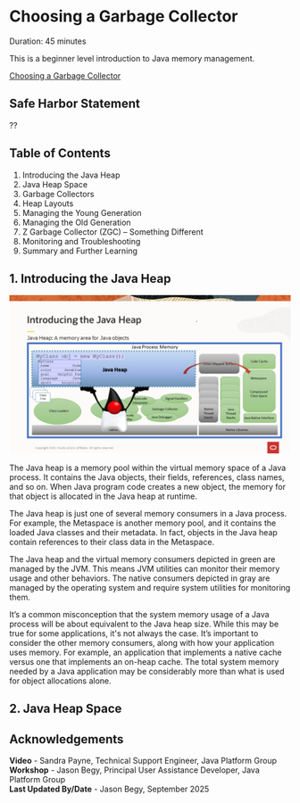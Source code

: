 # Choosing a Garbage Collector
Duration: 45 minutes

This is a beginner level introduction to Java memory management.

[Choosing a Garbage Collector](videohub:1_ut7i2uzu)


## Safe Harbor Statement
??

## Table of Contents
1. Introducing the Java Heap
2. Java Heap Space
3. Garbage Collectors
4. Heap Layouts
5. Managing the Young Generation
6. Managing the Old Generation
7. Z Garbage Collector (ZGC) – Something Different
8. Monitoring and Troubleshooting
9. Summary and Further  Learning

## 1. Introducing the Java Heap
![Diagram of the Java Heap](./images/1-intro.png)

The Java heap is a memory pool within the virtual memory space of a Java process. It contains the Java objects, their fields, references, class names, and so on.  When Java program code creates a new object, the memory for that object is allocated in the Java heap at runtime.  

The Java heap is just one of several memory consumers in a Java process. For example, the Metaspace is another memory pool, and it contains the loaded Java classes and their metadata. In fact, objects in the Java heap contain references to their class data in the Metaspace.  

The Java heap and the virtual memory consumers depicted in green are managed by the JVM.  This means JVM utilities can monitor their memory usage and other behaviors. The native consumers depicted in gray are managed by the operating system and require system utilities for monitoring them.

It’s a common misconception that the system memory usage of a Java process will be about equivalent to the Java heap size.  While this may be true for some applications, it's not always the case. It’s important to consider the other memory consumers, along with how your application uses memory. For example, an application that implements a native cache versus one that implements an on-heap cache. The total system memory needed by a Java  application may be considerably more than what is used for object allocations alone. 

## 2. Java Heap Space



## Acknowledgements
**Video** - Sandra Payne, Technical Support Engineer, Java Platform Group  
**Workshop** -  Jason Begy, Principal User Assistance Developer, Java Platform Group  
**Last Updated By/Date** - Jason Begy,  September 2025